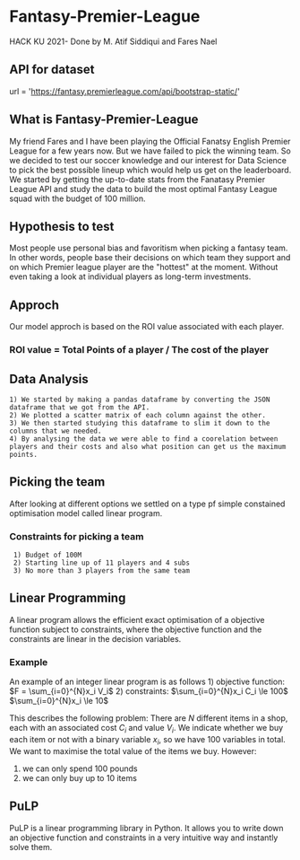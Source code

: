 # Fantasy-Premier-League
HACK KU 2021- Done by M. Atif Siddiqui and Fares Nael

## API for dataset
url = 'https://fantasy.premierleague.com/api/bootstrap-static/'

## What is Fantasy-Premier-League
My friend Fares and I have been playing the Official Fanatsy English Premier League for a few years now. But we have failed to pick the winning team. So we decided
to test our soccer knowledge and our interest for Data Science to pick the best possible lineup which would help us get on the leaderboard. 
We started by getting the up-to-date stats from the Fanatasy Premier League API and study the data to build the most optimal Fantasy League squad with the budget of 
100 million. 

## Hypothesis to test 
Most people use personal bias and favoritism when picking a fantasy team. In other words, people base their decisions on which team they support and on which Premier league player are the "hottest" at the moment. Without even taking a look at individual players as long-term investments. 

## Approch
Our model approch is based on the ROI value associated with each player. 
### ROI value = Total Points of a player / The cost of the player 

## Data Analysis 
    1) We started by making a pandas dataframe by converting the JSON dataframe that we got from the API. 
    2) We plotted a scatter matrix of each column against the other.  
    3) We then started studying this dataframe to slim it down to the columns that we needed. 
    4) By analysing the data we were able to find a coorelation between players and their costs and also what position can get us the maximum points. 
  
## Picking the team 
After looking at different options we settled on a type pf simple constained optimisation model called linear program. 
### Constraints for picking a team
     1) Budget of 100M
     2) Starting line up of 11 players and 4 subs
     3) No more than 3 players from the same team
                          
## Linear Programming 
A linear program allows the efficient exact optimisation of a objective function subject to constraints, where the objective function and the constraints are linear in the decision variables. 

### Example
An example of an integer linear program is as follows
    1) objective function: $F = \sum_{i=0}^{N}x_i V_i$
    2) constraints: $\sum_{i=0}^{N}x_i C_i \le 100$
             $\sum_{i=0}^{N}x_i \le 10$

This describes the following problem: There are $N$ different items in a shop, each with an associated cost $C_i$ and value $V_i$. We indicate whether we buy each item or not with a binary variable $x_i$, so we have 100 variables in total. We want to maximise the total value of the items we buy. However:
  1) we can only spend 100 pounds
  2) we can only buy up to 10 items

## PuLP
PuLP is a linear programming library in Python. It allows you to write down an objective function and constraints in a very intuitive way and instantly solve them.

